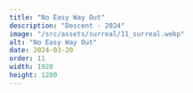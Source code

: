 ```yaml
---
title: "No Easy Way Out"
description: "Descent - 2024"
image: "/src/assets/surreal/11_surreal.webp"
alt: "No Easy Way Out"
date: 2024-03-20
order: 11
width: 1920
height: 1280
---
```

